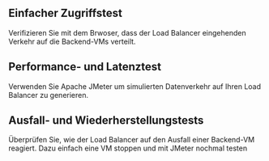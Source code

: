 ## Einfacher Zugriffstest 
Verifizieren Sie mit dem Brwoser, dass der Load Balancer eingehenden Verkehr auf die Backend-VMs verteilt.

##  Performance- und Latenztest
Verwenden Sie Apache JMeter um simulierten Datenverkehr auf Ihren Load Balancer zu generieren.

## Ausfall- und Wiederherstellungstests
Überprüfen Sie, wie der Load Balancer auf den Ausfall einer Backend-VM reagiert. Dazu einfach eine VM stoppen und mit JMeter nochmal testen

